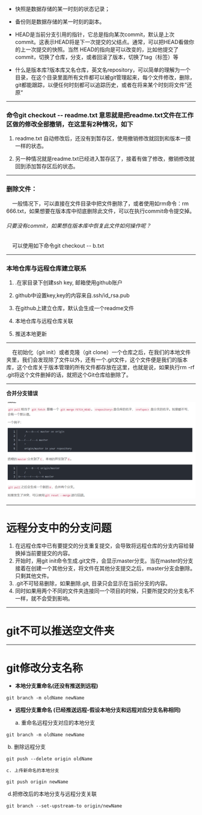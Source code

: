 * 快照是数据存储的某一时刻的状态记录；

* 备份则是数据存储的某一时刻的副本。

* HEAD是当前分支引用的指针，它总是指向某次commit，默认是上次commit。这表示HEAD将是下一次提交的父结点。通常，可以把HEAD看做你的上一次提交的快照。当然 HEAD的指向是可以改变的，比如他提交了commit，切换了仓库，分支，或者回滚了版本，切换了tag（标签）等

* 什么是版本库?版本库又名仓库，英文名repository，可以简单的理解为一个目录，在这个目录里面所有文件都可以被git管理起来，每个文件修改，删除，git都能跟踪，以便任何时刻都可以追踪历史，或者在将来某个时刻将文件”还原“

***

### **命令git checkout -- readme.txt 意思就是把readme.txt文件在工作区做的修改全部撤销，在这里有2种情况，如下**

1. readme.txt 自动修改后，还没有到暂存区，使用撤销修改就回到和版本一摸一样的状态。

2. 另一种情况就是readme.txt已经进入暂存区了，接着有做了修改，撤销修改就回到添加暂存区后的状态。   

---

### 删除文件：

    一般情况下，可以直接在文件目录中把文件删除了，或者使用如rm命令：rm 666.txt，如果想要在版本库中彻底删除此文件，可以在执行commit命令提交掉。

###### 只要没有commit，如果想在版本库中恢复此文件如何操作呢？

    可以使用如下命令git checkout -- b.txt

---

### 本地仓库与远程仓库建立联系

1. .在家目录下创建ssh key, 邮箱使用github账户

2. github中设置key,key的内容来自.ssh/id_rsa.pub

3. 在github上建立仓库，默认会生成一个readme文件

4. 本地仓库与远程仓库关联

5. 推送本地更新

---

    在初始化（git init）或者克隆（git clone）一个仓库之后，在我们的本地文件夹里，我们会发现除了文件以外，还有一个.git文件，这个文件便是我们的版本库，这个仓库关于版本管理的所有文件都存放在这里，也就是说，如果执行rm -rf .git将这个文件删掉的话，就把这个Git仓库给删除了。

---

**合并分支错误**

![合并出现错误](.\合并出现错误.png)

---

# 远程分支中的分支问题

1. 在远程仓库中已有要提交的分支重复提交，会导致将远程仓库的分支内容给替换掉当前要提交的内容。
2. 开始时，用git init命令生成.git文件，会显示master分支。当在master的分支接着在创建一个其他分支，将文件在其他分支提交之后，master分支会删除。只剩其他文件。
3. .git不可轻易删除，如果删除.git, 目录只会显示在当前分支的内容。
4. 同时如果用两个不同的文件夹连接同一个项目的时候，只要所提交的分支名不一样，就不会受到影响。

---

# git不可以推送空文件夹

---

# git修改分支名称

*  **本地分支重命名(还没有推送到远程)** 

  ```shell
  git branch -m oldName newName  
  ```

*  **远程分支重命名 (已经推送远程-假设本地分支和远程对应分支名称相同)** 

   a. 重命名远程分支对应的本地分支 	

```shell
git branch -m oldName newName
```

​	 b. 删除远程分支 

```shell
git push --delete origin oldName
```

 	c. 上传新命名的本地分支 

```shell
git push origin newName
```

​	d.把修改后的本地分支与远程分支关联

```shell
git branch --set-upstream-to origin/newName
```

